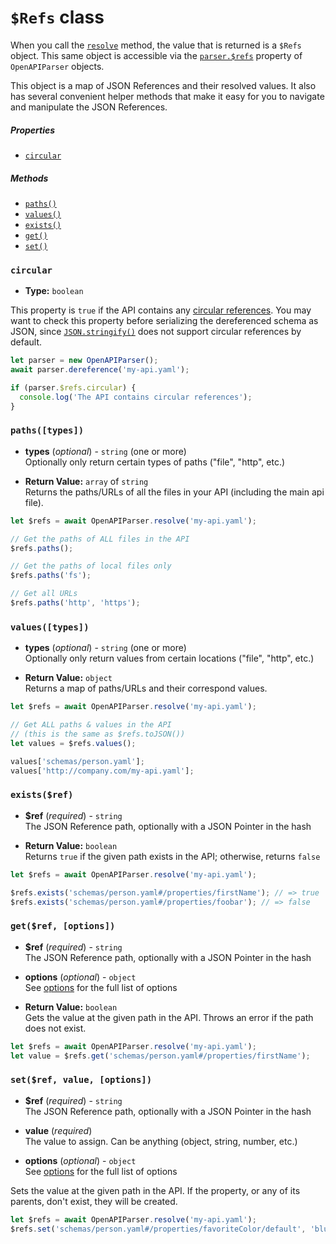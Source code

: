 # `$Refs` class

When you call the [`resolve`](openapi-parser.md#resolveschema-options) method, the value that is returned is a `$Refs` object. This same object is accessible via the [`parser.$refs`](openapi-parser.md#refs) property of `OpenAPIParser` objects.

This object is a map of JSON References and their resolved values. It also has several convenient helper methods that make it easy for you to navigate and manipulate the JSON References.

##### Properties

- [`circular`](#circular)

##### Methods

- [`paths()`](#pathstypes)
- [`values()`](#valuestypes)
- [`exists()`](#existsref)
- [`get()`](#getref-options)
- [`set()`](#setref-value-options)

### `circular`

- **Type:** `boolean`

This property is `true` if the API contains any [circular references](README.md#circular-refs). You may want to check this property before serializing the dereferenced schema as JSON, since [`JSON.stringify()`](https://developer.mozilla.org/en-US/docs/Web/JavaScript/Reference/Global_Objects/JSON/stringify) does not support circular references by default.

```javascript
let parser = new OpenAPIParser();
await parser.dereference('my-api.yaml');

if (parser.$refs.circular) {
  console.log('The API contains circular references');
}
```

### `paths([types])`

- **types** (_optional_) - `string` (one or more)<br>
  Optionally only return certain types of paths ("file", "http", etc.)

- **Return Value:** `array` of `string`<br>
  Returns the paths/URLs of all the files in your API (including the main api file).

```javascript
let $refs = await OpenAPIParser.resolve('my-api.yaml');

// Get the paths of ALL files in the API
$refs.paths();

// Get the paths of local files only
$refs.paths('fs');

// Get all URLs
$refs.paths('http', 'https');
```

### `values([types])`

- **types** (_optional_) - `string` (one or more)<br>
  Optionally only return values from certain locations ("file", "http", etc.)

- **Return Value:** `object`<br>
  Returns a map of paths/URLs and their correspond values.

```javascript
let $refs = await OpenAPIParser.resolve('my-api.yaml');

// Get ALL paths & values in the API
// (this is the same as $refs.toJSON())
let values = $refs.values();

values['schemas/person.yaml'];
values['http://company.com/my-api.yaml'];
```

### `exists($ref)`

- **$ref** (_required_) - `string`<br>
  The JSON Reference path, optionally with a JSON Pointer in the hash

- **Return Value:** `boolean`<br>
  Returns `true` if the given path exists in the API; otherwise, returns `false`

```javascript
let $refs = await OpenAPIParser.resolve('my-api.yaml');

$refs.exists('schemas/person.yaml#/properties/firstName'); // => true
$refs.exists('schemas/person.yaml#/properties/foobar'); // => false
```

### `get($ref, [options])`

- **$ref** (_required_) - `string`<br>
  The JSON Reference path, optionally with a JSON Pointer in the hash

- **options** (_optional_) - `object`<br>
  See [options](options.md) for the full list of options

- **Return Value:** `boolean`<br>
  Gets the value at the given path in the API. Throws an error if the path does not exist.

```javascript
let $refs = await OpenAPIParser.resolve('my-api.yaml');
let value = $refs.get('schemas/person.yaml#/properties/firstName');
```

### `set($ref, value, [options])`

- **$ref** (_required_) - `string`<br>
  The JSON Reference path, optionally with a JSON Pointer in the hash

- **value** (_required_)<br>
  The value to assign. Can be anything (object, string, number, etc.)

- **options** (_optional_) - `object`<br>
  See [options](options.md) for the full list of options

Sets the value at the given path in the API. If the property, or any of its parents, don't exist, they will be created.

```javascript
let $refs = await OpenAPIParser.resolve('my-api.yaml');
$refs.set('schemas/person.yaml#/properties/favoriteColor/default', 'blue');
```
